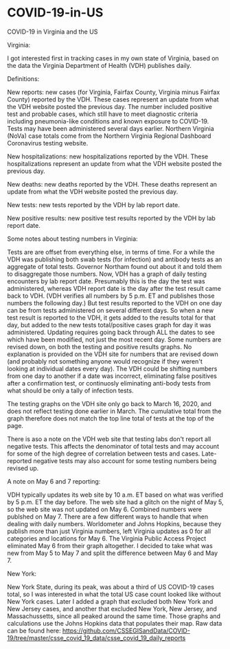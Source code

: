 # COVID-19-in-US
COVID-19 in Virginia and the US

Virginia: 

I got interested first in tracking cases in my own state of Virginia, based on the data the Virginia Department of Health (VDH) publishes daily. 

Definitions:

New reports: new cases (for Virginia, Fairfax County, Virginia minus Fairfax County) reported by the VDH. These cases represent an update from what the VDH website posted the previous day. The number included positive test and probable cases, which still have to meet diagnostic criteria including pneumonia-like conditions and known exposure to COVID-19. Tests may have been administered several days earlier. Northern Virginia (NoVa) case totals come from the Northern Virginia Regional Dashboard Coronavirus testing website.

New hospitalizations: new hospitalizations reported by the VDH. These hospitalizations represent an update from what the VDH website posted the previous day.

New deaths: new deaths reported by the VDH. These deaths represent an update from what the VDH website posted the previous day.

New tests: new tests reported by the VDH by lab report date. 

New positive results: new positive test results reported by the VDH by lab report date.

Some notes about testing numbers in Virginia:

Tests are are offset from everything else, in terms of time. For a while the VDH was publishing both swab tests (for infection) and antibody tests as an aggregate of total tests. Governor Northam found out about it and told them to disaggregate those numbers. Now, VDH has a graph of daily testing encounters by lab report date. Presumably this is the day the test was administered, whereas VDH report date is the day after the test result came back to VDH. (VDH verifies all numbers by 5 p.m. ET and publishes those numbers the following day.) But test results reported to the VDH on one day can be from tests administered on several different days. So when a new test result is reported to the VDH, it gets added to the results total for that day, but added to the new tests total/positive cases graph for day it was administered. Updating requires going back through ALL the dates to see which have been modified, not just the most recent day. Some numbers are revised down, on both the testing and positive results graphs. No explanation is provided on the VDH site for numbers that are revised down (and probably not something anyone would recognize if they weren't looking at individual dates every day). The VDH could be shifting numbers from one day to another if a date was incorrect, eliminating false positives after a confirmation test, or continuosly eliminating anti-body tests from what should be only a tally of infection tests. 

The testing graphs on the VDH site only go back to March 16, 2020, and does not reflect testing done earlier in March. The cumulative total from the graph therefore does not match the top line total of tests at the top of the page. 

There is aso a note on the VDH web site that testing labs don't report all negative tests. This affects the denominator of total tests and may account for some of the high degree of correlation between tests and cases. Late-reported negative tests may also account for some testing numbers being revised up.

A note on May 6 and 7 reporting:

VDH typically updates its web site by 10 a.m. ET based on what was verified by 5 p.m. ET the day before. The web site had a glitch on the night of May 5, so the web site was not updated on May 6. Combined numbers were publshed on May 7. There are a few different ways to handle that when dealing with daily numbers. Worldometer and Johns Hopkins, because they publish more than just Virginia numbers, left Virginia updates as 0 for all categories and locations for May 6. The Virginia Public Access Project eliminated May 6 from their graph altogether. I decided to take what was new from May 5 to May 7 and split the difference between May 6 and May 7. 

New York: 

New York State, during its peak, was about a third of US COVID-19 cases total, so I was interested in what the total US case count looked like without New York cases. Later I added a graph that excluded both New York and New Jersey cases, and another that excluded New York, New Jersey, and Massachussetts, since all peaked around the same time. Those graphs and calculations use the Johns Hopkins data that populates their map. Raw data can be found here: https://github.com/CSSEGISandData/COVID-19/tree/master/csse_covid_19_data/csse_covid_19_daily_reports
